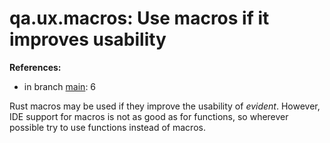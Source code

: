 # qa.ux.macros: Use macros if it improves usability

**References:**

- in branch [main](https://github.com/mhatzl/evident/tree/main): 6

Rust macros may be used if they improve the usability of *evident*.
However, IDE support for macros is not as good as for functions, so wherever possible try to use functions instead of macros.
